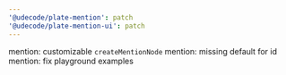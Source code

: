 ```yaml
---
'@udecode/plate-mention': patch
'@udecode/plate-mention-ui': patch
---
```


mention: customizable `createMentionNode`
mention: missing default for id 
mention: fix playground examples
